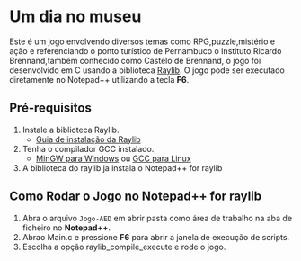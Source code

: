 # Um dia no museu

Este é um jogo envolvendo diversos temas como RPG,puzzle,mistério e ação e referenciando o ponto turístico de Pernambuco o Instituto Ricardo Brennand,também conhecido como Castelo de Brennand, o jogo foi desenvolvido em C usando a biblioteca [Raylib](https://www.raylib.com/). O jogo pode ser executado diretamente no Notepad++ utilizando a tecla **F6**.

## Pré-requisitos

1. Instale a biblioteca Raylib.
   - [Guia de instalação da Raylib](https://www.raylib.com/)
2. Tenha o compilador GCC instalado.
   - [MinGW para Windows](http://www.mingw.org/) ou [GCC para Linux](https://gcc.gnu.org/)
3. A biblioteca do raylib ja instala o Notepad++ for raylib

## Como Rodar o Jogo no Notepad++ for raylib

1. Abra o arquivo `Jogo-AED` em abrir pasta como área de trabalho na aba de ficheiro no **Notepad++**.
2. Abrao Main.c e pressione **F6** para abrir a janela de execução de scripts.
3. Escolha a opção raylib_compile_execute e rode o jogo.

